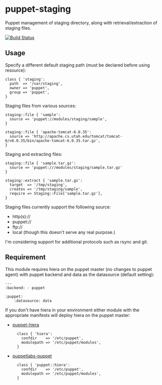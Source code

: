# puppet-staging

Puppet management of staging directory, along with retrieval/extraction of staging files.

[![Build Status](https://secure.travis-ci.org/nanliu/puppet-staging.png?branch=master)](http://travis-ci.org/nanliu/puppet-staging)

## Usage

Specify a different default staging path (must be declared before using resource):

    class { 'staging':
      path  => '/var/staging',
      owner => 'puppet',
      group => 'puppet',
    }

Staging files from various sources:

    staging::file { 'sample':
      source => 'puppet://modules/staging/sample',
    }

    staging::file { 'apache-tomcat-6.0.35':
      source => 'http://apache.cs.utah.edu/tomcat/tomcat-6/v6.0.35/bin/apache-tomcat-6.0.35.tar.gz',
    }


Staging and extracting files:

    staging::file { 'sample.tar.gz':
      source => 'puppet:///modules/staging/sample.tar.gz'
    }

    staging::extract { 'sample.tar.gz':
      target  => '/tmp/staging',
      creates => '/tmp/staging/sample',
      require => Staging::File['sample.tar.gz'],
    }

Staging files currently support the following source:

* http(s)://
* puppet://
* ftp://
* local (though this doesn't serve any real purpose.)

I'm considering support for additional protocols such as rsync and git.

## Requirement

This module requires hiera on the puppet master (no changes to puppet agent) with puppet backend and data as the datasource (default setting):

    ---
    :backend: - puppet

    :puppet:
        :datasource: data

If you don't have hiera in your environment either module with the appropriate manifests will deploy hiera on the puppet master:

* [puppet-hiera](https://github.com/nanliu/puppet-hiera)

        class { 'hiera':
          confdir    => '/etc/puppet',
          modulepath => '/etc/puppet/modules',
        }

* [puppetlabs-puppet](https://github.com/puppetlabs/puppetlabs-puppet)

        class { 'puppet::hiera':
          confdir    => '/etc/puppet',
          modulepath => '/etc/puppet/modules',
        }
